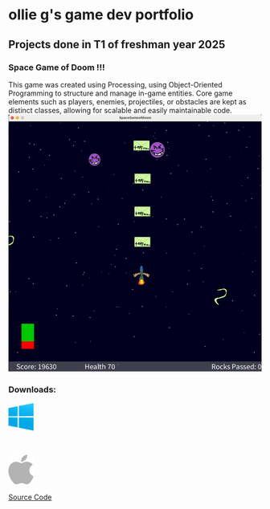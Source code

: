 # ollie g's game dev portfolio 

## Projects done in T1 of freshman year 2025

### Space Game of Doom !!!

This game was created using Processing, using Object-Oriented Programming to structure and manage in-game entities. Core game elements such as players, enemies, projectiles, or obstacles are kept as distinct classes, allowing for scalable and easily maintainable code.
![Running Game](https://github.com/pwspew/portfolio2/blob/main/images/spacelook.png?raw=true)
### Downloads:
<a href="https://github.com/pwspew/portfolio2/blob/main/src/SpaceGameofDoom/windows-amd64.zip">
  <img src="https://github.com/pwspew/portfolio2/blob/main/images/windlogo.png" alt="Windows" width="50">
</a>

&nbsp;

<a href="https://github.com/pwspew/portfolio2/blob/main/src/SpaceGameofDoom/macos-aarch64.zip">
  <img src="https://github.com/pwspew/portfolio2/blob/main/images/applogo.png" alt="MacOS" width="50">
</a>


[Source Code]()
